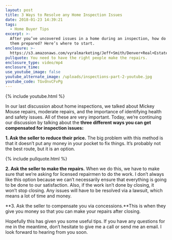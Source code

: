 ```yaml
---
layout: post
title: 3 Ways to Resolve any Home Inspection Issues
date: 2018-01-23 14:39:21
tags:
  - Home Buyer Tips
excerpt: >-
  After you’ve uncovered issues in a home during an inspection, how do you get
  them prepared? Here’s where to start.
enclosure: >-
  https://s3.amazonaws.com/vyralmarketing/Jeff+Smith/Denver+Real+Estate+Agent-+3+Ways+to+Resolve+any+Home+Inspection+Issues.mp4
pullquote: You need to have the right people make the repairs.
enclosure_type: video/mp4
enclosure_time:
use_youtube_image: false
youtube_alternate_image: /uploads/inspections-part-2-youtube.jpg
youtube_code: TGvdnvCFvPg
---
```



{% include youtube.html %}

In our last discussion about home inspections, we talked about Mickey Mouse repairs, moderate repairs, and the importance of identifying health and safety issues. All of these are very important. Today, we’re continuing our discussion by talking about the **three different ways you can get compensated for inspection issues:**

**1. Ask the seller to reduce their price.** The big problem with this method is that it doesn’t put any money in your pocket to fix things. It’s probably not the best route, but it is an option.

{% include pullquote.html %}

**2. Ask the seller to make the repairs.** When we do this, we have to make sure that we’re asking for licensed repairmen to do the work. I don’t always like this option because we can’t necessarily ensure that everything is going to be done to our satisfaction. Also, if the work isn’t done by closing, it won’t stop closing. Any issues will have to be resolved via a lawsuit, which means a lot of time and money.

**3. Ask the seller to compensate you via concessions.**This is when they give you money so that you can make your repairs after closing.

Hopefully this has given you some useful tips. If you have any questions for me in the meantime, don’t hesitate to give me a call or send me an email. I look forward to hearing from you soon.